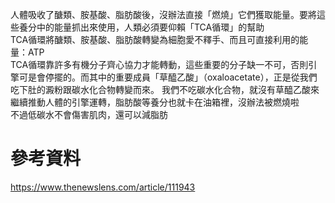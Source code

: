 人體吸收了醣類、胺基酸、脂肪酸後，沒辦法直接「燃燒」它們獲取能量。要將這些養分中的能量抓出來使用，人類必須要仰賴「TCA循環」的幫助  
TCA循環將醣類、胺基酸、脂肪酸轉變為細胞愛不釋手、而且可直接利用的能量：ATP  
TCA循環靠許多有機分子齊心協力才能轉動，這些重要的分子缺一不可，否則引擎可是會停擺的。而其中的重要成員「草醯乙酸」（oxaloacetate），正是從我們吃下肚的澱粉跟碳水化合物轉變而來。
我們不吃碳水化合物，就沒有草醯乙酸來繼續推動人體的引擎運轉，脂肪酸等養分也就卡在油箱裡，沒辦法被燃燒啦  
不過低碳水不會傷害肌肉，還可以減脂肪      

# 參考資料  
https://www.thenewslens.com/article/111943  
